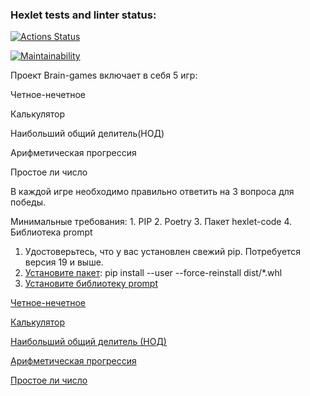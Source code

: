 ### Hexlet tests and linter status:
[![Actions Status](https://github.com/VrnkProg1/python-project-49/workflows/hexlet-check/badge.svg)](https://github.com/VrnkProg1/python-project-49/actions)

[![Maintainability](https://api.codeclimate.com/v1/badges/e1635aff1ff706e4c52a/maintainability)](https://codeclimate.com/github/VrnkProg1/python-project-49/maintainability)

Проект Brain-games включает в себя 5 игр: 

Четное-нечетное

Калькулятор

Наибольший общий делитель(НОД)

Арифметическая прогрессия

Простое ли число


В каждой игре необходимо правильно ответить на 3 вопроса для победы. 


Минимальные требования:
    1. PIP 
    2. Poetry 
    3. Пакет hexlet-code 
    4. Библиотека prompt 
 

1. Удостоверьтесь, что у вас установлен свежий pip. Потребуется версия 19 и выше. 
2. [Установите пакет](https://asciinema.org/a/PAcQxq5xfo6tAUYYx0LjOsj6b):
 pip install --user --force-reinstall dist/*.whl 
3. [Установите библиотеку prompt](https://asciinema.org/a/FwgVAXZyIpXSaWXMcR3rnxbat)

[Четное-нечетное](https://asciinema.org/a/upGne8wMNye1vUmkZximI01g4)

[Калькулятор](https://asciinema.org/a/Bh8Wl2qwtPTin9de3a6TSHNrF)

[Наибольший общий делитель (НОД)](https://asciinema.org/a/OJ0GJwpZMgc7rBQiBRLoEuRvL)

[Арифметическая прогрессия](https://asciinema.org/a/MJ05B9jAK6HqySiofYEeIB4qk)

[Простое ли число](https://asciinema.org/a/RpiVfJICH24O2H7KqedwhhTUv)